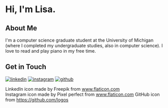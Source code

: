 # Hi, I'm Lisa.

## About Me
I'm a computer science graduate student at the University of Michigan (where I completed my undergraduate studies, also in computer science). I love to read and play piano in my free time.

## Get in Touch
[![linkedin](https://user-images.githubusercontent.com/39270614/89308967-dcdddd00-d640-11ea-9fb5-22fca46d608a.png)][1] 
[![instagram](https://user-images.githubusercontent.com/39270614/89309320-40680a80-d641-11ea-94be-bd8d00f9fbd1.png)][2]
[![github](https://user-images.githubusercontent.com/39270614/89455456-5b657800-d730-11ea-8d05-4721b673d913.png)][3]  

LinkedIn icon made by Freepik from www.flaticon.com   
Instagram icon made by Pixel perfect from www.flaticon.com
GitHub icon from https://github.com/logos

[1]: https://www.linkedin.com/in/juyoungkim-lisa/
[2]: https://www.instagram.com/kimjuyounglisa/  
[3]: https://github.com/kimjuyounglisa
